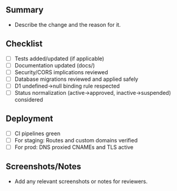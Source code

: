 ## Summary
- Describe the change and the reason for it.

## Checklist
- [ ] Tests added/updated (if applicable)
- [ ] Documentation updated (docs/)
- [ ] Security/CORS implications reviewed
- [ ] Database migrations reviewed and applied safely
- [ ] D1 undefined->null binding rule respected
- [ ] Status normalization (active→approved, inactive→suspended) considered

## Deployment
- [ ] CI pipelines green
- [ ] For staging: Routes and custom domains verified
- [ ] For prod: DNS proxied CNAMEs and TLS active

## Screenshots/Notes
- Add any relevant screenshots or notes for reviewers.
